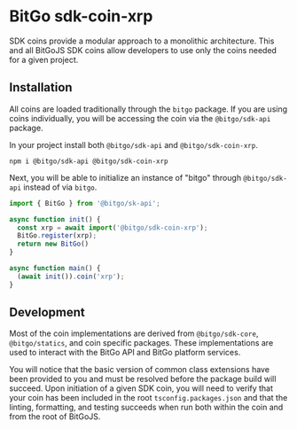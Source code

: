# BitGo sdk-coin-xrp

SDK coins provide a modular approach to a monolithic architecture. This and all BitGoJS SDK coins allow developers to use only the coins needed for a given project.

## Installation

All coins are loaded traditionally through the `bitgo` package. If you are using coins individually, you will be accessing the coin via the `@bitgo/sdk-api` package.

In your project install both `@bitgo/sdk-api` and `@bitgo/sdk-coin-xrp`.

```shell
npm i @bitgo/sdk-api @bitgo/sdk-coin-xrp
```

Next, you will be able to initialize an instance of "bitgo" through `@bitgo/sdk-api` instead of via `bitgo`.

```javascript
import { BitGo } from '@bitgo/sk-api';

async function init() {
  const xrp = await import('@bitgo/sdk-coin-xrp');
  BitGo.register(xrp);
  return new BitGo()
}

async function main() {
  (await init()).coin('xrp');
}

```

## Development

Most of the coin implementations are derived from `@bitgo/sdk-core`, `@bitgo/statics`, and coin specific packages. These implementations are used to interact with the BitGo API and BitGo platform services.

You will notice that the basic version of common class extensions have been provided to you and must be resolved before the package build will succeed. Upon initiation of a given SDK coin, you will need to verify that your coin has been included in the root `tsconfig.packages.json` and that the linting, formatting, and testing succeeds when run both within the coin and from the root of BitGoJS.